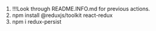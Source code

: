 1. !!!Look through README.INFO.md for previous actions.
2. npm install @reduxjs/toolkit react-redux
3. npm i redux-persist
